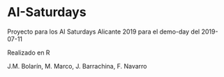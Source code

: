 # AI-Saturdays

Proyecto para los AI Saturdays Alicante 2019
para el demo-day del 2019-07-11

Realizado en R

J.M. Bolarín, M. Marco, J. Barrachina, F. Navarro
